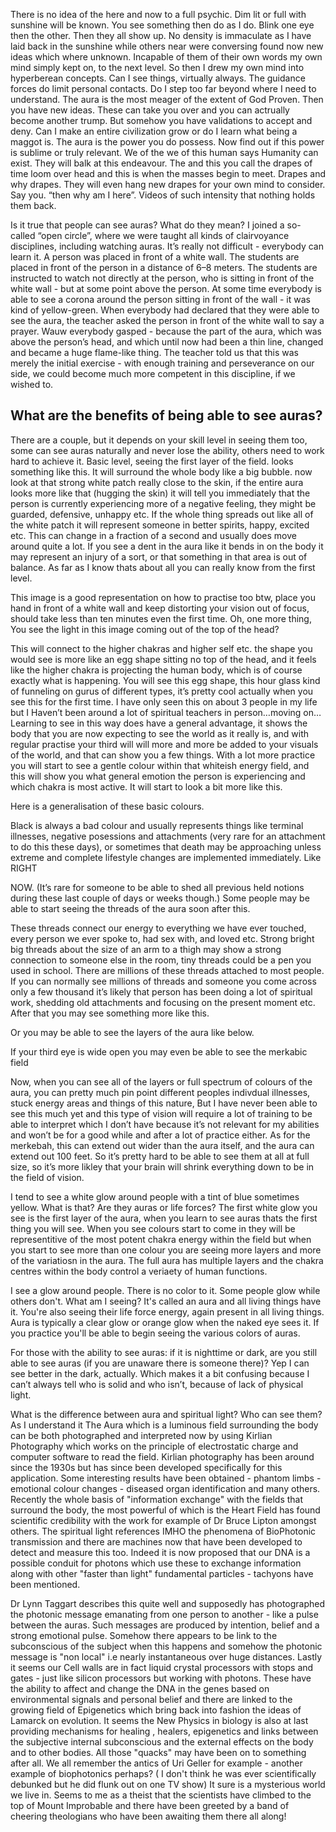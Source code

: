 There is no idea of the here and now to a full psychic.
Dim lit or full with sunshine will be known.
You see something then do as I do. Blink one eye then the other.
Then they all show up.
No density is immaculate as I have laid back in the sunshine while others near were conversing found now
new ideas which where unknown.
Incapable of them of their own words my own mind simply kept on, to the next level.
So then I drew my own mind into hyperberean concepts.
Can I see things, virtually always. The guidance forces do limit personal contacts. Do I step too far beyond
where I need to understand.
The aura is the most meager of the extent of God Proven.
Then you have new ideas. These can take you over and you can actrually become another trump. But
somehow you have validations to accept and deny.
Can I make an entire civilization grow or do I learn what being a maggot is.
The aura is the power you do possess. Now find out if this power is sublime or truly relevant. We of the we
of this human says Humanity can exist. They will balk at this endeavour.
The and this you call the drapes of time loom over head and this is when the masses begin to meet.
Drapes and why drapes. They will even hang new drapes for your own mind to consider. Say you.
“then why am I here”. Videos of such intensity that nothing holds them back.

Is it true that people can see auras? What do they mean?
I joined a so-called “open circle”, where we were taught all
kinds of clairvoyance disciplines, including
watching auras. It’s really not difficult - everybody can learn
it.
A person was placed in front of a white wall. The students are
placed in front of the person in a distance of
6–8 meters. The students are instructed to watch not directly at
the person, who is sitting in front of the
white wall - but at some point above the person. At some time
everybody is able to see a corona around
the person sitting in front of the wall - it was kind of
yellow-green. When everybody had declared that they
were able to see the aura, the teacher asked the person in front
of the white wall to say a prayer. Wauw everybody gasped -
because the part of the aura, which was above the person’s head,
and which until now
had been a thin line, changed and became a huge flame-like thing.
The teacher told us that this was merely the initial exercise -
with enough training and perseverance on our
side, we could become much more competent in this discipline, if
we wished to.


## What are the benefits of being able to see auras?

There are a couple, but it depends on your skill level in seeing
them too, some can see auras naturally and
never lose the ability, others need to work hard to achieve it.
Basic level, seeing the first layer of the field. looks something
like this. It will surround the whole body like a
big bubble. now look at that strong white patch really close to
the skin, if the entire aura looks more like
that (hugging the skin) it will tell you immediately that the
person is currently experiencing more of a
negative feeling, they might be guarded, defensive, unhappy etc.
If the whole thing spreads out like all of the white patch it
will represent someone in better spirits, happy,
excited etc. This can change in a fraction of a second and
usually does move around quite a lot.
If you see a dent in the aura like it bends in on the body it may
represent an injury of a sort, or that
something in that area is out of balance.
As far as I know thats about all you can really know from the
first level.

This image is a good representation on how to practise too btw,
place you hand in front of a white wall and
keep distorting your vision out of focus, should take less than
ten minutes even the first time.
Oh, one more thing, You see the light in this image coming out of
the top of the head?

This will connect to the higher chakras and higher self etc. the
shape you would see is more like an egg
shape sitting no top of the head, and it feels like the higher
chakra is projecting the human body, which is
of course exactly what is happening. You will see this egg shape,
this hour glass kind of funneling on gurus
of different types, it’s pretty cool actually when you see this
for the first time. I have only seen this on about
3 people in my life but I Haven’t been around a lot of spiritual
teachers in person…moving on…
Learning to see in this way does have a general advantage, it
shows the body that you are now expecting
to see the world as it really is, and with regular practise your
third will will more and more be added to your
visuals of the world, and that can show you a few things.
With a lot more practice you will start to see a gentle colour
within that whiteish energy field, and this will
show you what general emotion the person is experiencing and
which chakra is most active.
It will start to look a bit more like this.

Here is a generalisation of these basic colours.

Black is always a bad colour and usually represents things like
terminal illnesses, negative posessions and
attachments (very rare for an attachment to do this these days),
or sometimes that death may be
approaching unless extreme and complete lifestyle changes are
implemented immediately. Like RIGHT

NOW. (It’s rare for someone to be able to shed all previous held
notions during these last couple of days or weeks though.)
Some people may be able to start seeing the threads of the aura
soon after this.

These threads connect our energy to everything we have ever
touched, every person we ever spoke to, had
sex with, and loved etc. Strong bright big threads about the size
of an arm to a thigh may show a strong
connection to someone else in the room, tiny threads could be a
pen you used in school. There are millions
of these threads attached to most people. If you can normally see
millions of threads and someone you
come across only a few thousand it’s likely that person has been
doing a lot of spiritual work, shedding old
attachments and focusing on the present moment etc.
After that you may see something more like this.

Or you may be able to see the layers of the aura like below.

If your third eye is wide open you may even be able to see the
merkabic field

Now, when you can see all of the layers or full spectrum of
colours of the aura, you can pretty much pin
point different peoples indivdual illnesses, stuck energy areas
and things of this nature, But I have never
been able to see this much yet and this type of vision will
require a lot of training to be able to interpret
which I don’t have because it’s not relevant for my abilities and
won’t be for a good while and after a lot of
practice either.
As for the merkebah, this can extend out wider than the aura
itself, and the aura can extend out 100 feet.
So it’s pretty hard to be able to see them at all at full size,
so it’s more likley that your brain will shrink
everything down to be in the field of vision.

I tend to see a white glow around people with a tint of blue
sometimes yellow. What is that? Are
they auras or life forces?
The first white glow you see is the first layer of the aura, when
you learn to see auras thats the first thing
you will see.
When you see colours start to come in they will be representitive
of the most potent chakra energy within
the field but when you start to see more than one colour you are
seeing more layers and more of the
variatiosn in the aura.
The full aura has multiple layers and the chakra centres within
the body control a veriaety of human
functions.

I see a glow around people. There is no color to it. Some people
glow while others don't. What am I
seeing?
It's called an aura and all living things have it. You're also
seeing their life force energy, again present in all
living things. Aura is typically a clear glow or orange glow when
the naked eye sees it. If you practice you'll
be able to begin seeing the various colors of auras.

For those with the ability to see auras: if it is nighttime or
dark, are you still able to see auras (if
you are unaware there is someone there)?
Yep I can see better in the dark, actually. Which makes it a bit
confusing because I can’t always tell who is
solid and who isn’t, because of lack of physical light.

What is the difference between aura and spiritual light? Who can
see them?
As I understand it The Aura which is a luminous field surrounding
the body can be both photographed and
interpreted now by using Kirlian Photography which works on the
principle of electrostatic charge and
computer software to read the field. Kirlian photography has been
around since the 1930s but has since
been developed specifically for this application. Some
interesting results have been obtained - phantom
limbs - emotional colour changes - diseased organ identification
and many others.
Recently the whole basis of "information exchange" with the
fields that surround the body, the most
powerful of which is the Heart Field has found scientific
credibility with the work for example of Dr Bruce
Lipton amongst others.
The spiritual light references IMHO the phenomena of BioPhotonic
transmission and there are machines
now that have been developed to detect and measure this too.
Indeed it is now proposed that our DNA is a
possible conduit for photons which use these to exchange
information along with other "faster than light"
fundamental particles - tachyons have been mentioned.

Dr Lynn Taggart describes this quite well and supposedly has
photographed the photonic message
emanating from one person to another - like a pulse between the
auras. Such messages are produced by
intention, belief and a strong emotional pulse. Somehow there
appears to be link to the subconscious of
the subject when this happens and somehow the photonic message is
"non local" i.e nearly instantaneous
over huge distances.
Lastly it seems our Cell walls are in fact liquid crystal
processors with stops and gates - just like silicon
processors but working with photons. These have the ability to
affect and change the DNA in the genes
based on environmental signals and personal belief and there are
linked to the growing field of Epigenetics
which bring back into fashion the ideas of Lamarck on evolution.
It seems the New Physics in biology is also at last providing
mechanisms for healing , healers, epigenetics
and links between the subjective internal subconscious and the
external effects on the body and to other
bodies. All those "quacks" may have been on to something after
all. We all remember the antics of Uri
Geller for example - another example of biophotonics perhaps? ( I
don't think he was ever scientifically
debunked but he did flunk out on one TV show)
It sure is a mysterious world we live in.
Seems to me as a theist that the scientists have climbed to the
top of Mount Improbable and there have
been greeted by a band of cheering theologians who have been
awaiting them there all along!

